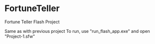 # FortuneTeller
 Fortune Teller Flash Project

 Same as with previous project
 To run, use "run_flash_app.exe" and open "Project-1.sfw"
